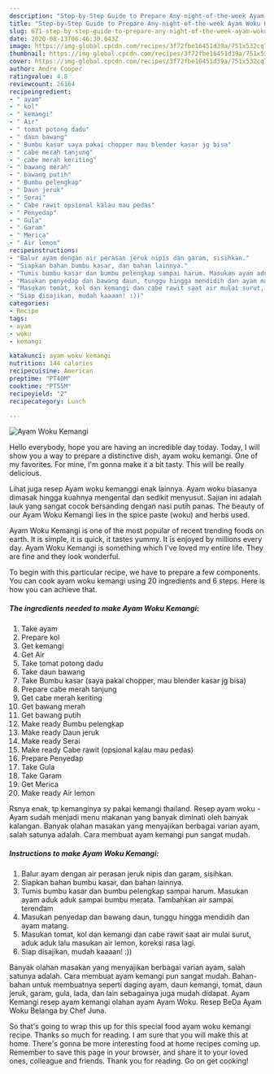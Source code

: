 ```yaml
---
description: "Step-by-Step Guide to Prepare Any-night-of-the-week Ayam Woku Kemangi"
title: "Step-by-Step Guide to Prepare Any-night-of-the-week Ayam Woku Kemangi"
slug: 671-step-by-step-guide-to-prepare-any-night-of-the-week-ayam-woku-kemangi
date: 2020-08-13T06:46:30.043Z
image: https://img-global.cpcdn.com/recipes/3f72fbe16451d39a/751x532cq70/ayam-woku-kemangi-foto-resep-utama.jpg
thumbnail: https://img-global.cpcdn.com/recipes/3f72fbe16451d39a/751x532cq70/ayam-woku-kemangi-foto-resep-utama.jpg
cover: https://img-global.cpcdn.com/recipes/3f72fbe16451d39a/751x532cq70/ayam-woku-kemangi-foto-resep-utama.jpg
author: Andre Cooper
ratingvalue: 4.8
reviewcount: 26164
recipeingredient:
- " ayam"
- " kol"
- " kemangi"
- " Air"
- " tomat potong dadu"
- " daun bawang"
- " Bumbu kasar saya pakai chopper mau blender kasar jg bisa"
- " cabe merah tanjung"
- " cabe merah keriting"
- " bawang merah"
- " bawang putih"
- " Bumbu pelengkap"
- " Daun jeruk"
- " Serai"
- " Cabe rawit opsional kalau mau pedas"
- " Penyedap"
- " Gula"
- " Garam"
- " Merica"
- " Air lemon"
recipeinstructions:
- "Balur ayam dengan air perasan jeruk nipis dan garam, sisihkan."
- "Siapkan bahan bumbu kasar, dan bahan lainnya."
- "Tumis bumbu kasar dan bumbu pelengkap sampai harum. Masukan ayam aduk aduk sampai bumbu merata. Tambahkan air sampai terendam"
- "Masukan penyedap dan bawang daun, tunggu hingga mendidih dan ayam matang."
- "Masukan tomat, kol dan kemangi dan cabe rawit saat air mulai surut, aduk aduk lalu masukan air lemon, koreksi rasa lagi."
- "Siap disajikan, mudah kaaaan! :))"
categories:
- Recipe
tags:
- ayam
- woku
- kemangi

katakunci: ayam woku kemangi 
nutrition: 144 calories
recipecuisine: American
preptime: "PT40M"
cooktime: "PT55M"
recipeyield: "2"
recipecategory: Lunch

---
```



![Ayam Woku Kemangi](https://img-global.cpcdn.com/recipes/3f72fbe16451d39a/751x532cq70/ayam-woku-kemangi-foto-resep-utama.jpg)

Hello everybody, hope you are having an incredible day today. Today, I will show you a way to prepare a distinctive dish, ayam woku kemangi. One of my favorites. For mine, I'm gonna make it a bit tasty. This will be really delicious.

Lihat juga resep Ayam woku kemanggi enak lainnya. Ayam woku biasanya dimasak hingga kuahnya mengental dan sedikit menyusut. Sajian ini adalah lauk yang sangat cocok bersanding dengan nasi putih panas. The beauty of our Ayam Woku Kemangi lies in the spice paste (woku) and herbs used.

Ayam Woku Kemangi is one of the most popular of recent trending foods on earth. It is simple, it is quick, it tastes yummy. It is enjoyed by millions every day. Ayam Woku Kemangi is something which I've loved my entire life. They are fine and they look wonderful.


To begin with this particular recipe, we have to prepare a few components. You can cook ayam woku kemangi using 20 ingredients and 6 steps. Here is how you can achieve that.

<!--inarticleads1-->

##### The ingredients needed to make Ayam Woku Kemangi:

1. Take  ayam
1. Prepare  kol
1. Get  kemangi
1. Get  Air
1. Take  tomat potong dadu
1. Take  daun bawang
1. Take  Bumbu kasar (saya pakai chopper, mau blender kasar jg bisa)
1. Prepare  cabe merah tanjung
1. Get  cabe merah keriting
1. Get  bawang merah
1. Get  bawang putih
1. Make ready  Bumbu pelengkap
1. Make ready  Daun jeruk
1. Make ready  Serai
1. Make ready  Cabe rawit (opsional kalau mau pedas)
1. Prepare  Penyedap
1. Take  Gula
1. Take  Garam
1. Get  Merica
1. Make ready  Air lemon


Rsnya enak, tp kemanginya sy pakai kemangi thailand. Resep ayam woku - Ayam sudah menjadi menu makanan yang banyak diminati oleh banyak kalangan. Banyak olahan masakan yang menyajikan berbagai varian ayam, salah satunya adalah. Cara membuat ayam kemangi pun sangat mudah. 

<!--inarticleads2-->

##### Instructions to make Ayam Woku Kemangi:

1. Balur ayam dengan air perasan jeruk nipis dan garam, sisihkan.
1. Siapkan bahan bumbu kasar, dan bahan lainnya.
1. Tumis bumbu kasar dan bumbu pelengkap sampai harum. Masukan ayam aduk aduk sampai bumbu merata. Tambahkan air sampai terendam
1. Masukan penyedap dan bawang daun, tunggu hingga mendidih dan ayam matang.
1. Masukan tomat, kol dan kemangi dan cabe rawit saat air mulai surut, aduk aduk lalu masukan air lemon, koreksi rasa lagi.
1. Siap disajikan, mudah kaaaan! :))


Banyak olahan masakan yang menyajikan berbagai varian ayam, salah satunya adalah. Cara membuat ayam kemangi pun sangat mudah. Bahan-bahan untuk membuatnya seperti daging ayam, daun kemangi, tomat, daun jeruk, garam, gula, lada, dan lain sebagainya juga mudah didapat. Ayam Kemangi resep ayam kemangi olahan ayam Ayam Woku. Resep BeDa Ayam Woku Belanga by Chef Juna. 

So that's going to wrap this up for this special food ayam woku kemangi recipe. Thanks so much for reading. I am sure that you will make this at home. There's gonna be more interesting food at home recipes coming up. Remember to save this page in your browser, and share it to your loved ones, colleague and friends. Thank you for reading. Go on get cooking!
